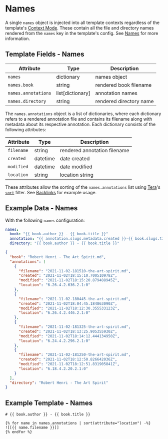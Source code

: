 # Names

A single `names` object is injected into all template contexts regardless of the template's
[Context Mode][context-modes]. These contain all the file and directory names rendered from the
`names` key in the template's config. See [Names][names] for more information.

## Template Fields - Names

| Attribute           | Type               | Description             |
| ------------------- | ------------------ | ----------------------- |
| `names`             | dictionary         | names object            |
| `names.book`        | string             | rendered book filename  |
| `names.annotations` | list\[dictionary\] | annotation names        |
| `names.directory`   | string             | rendered directory name |

The `names.annotations` object is a list of dictionaries, where each dictionary refers to a rendered
annotation file and contains its filename along with metadata about its respective annotation. Each
dictionary consists of the following attributes:

| Attribute  | Type     | Description                  |
| ---------- | -------- | ---------------------------- |
| `filename` | string   | rendered annotation filename |
| `created`  | datetime | date created                 |
| `modified` | datetime | date modified                |
| `location` | string   | location string              |

These attributes allow the sorting of the `names.annotations` list using [Tera][tera]'s
[`sort`][tera-sort] filter. See [Backlinks][backlinks] for example usage.

## Example Data - Names

With the following `names` configuration:

```yaml
names:
  book: "{{ book.author }} - {{ book.title }}"
  annotation: "{{ annotation.slugs.metadata.created }}-{{ book.slugs.title }}"
  directory: "{{ book.author }} - {{ book.title }}"
```

```json
{
  "book": "Robert Henri - The Art Spirit.md",
  "annotations": [
    {
      "filename": "2021-11-02-181510-the-art-spirit.md",
      "created": "2021-11-02T18:15:10.700510978Z",
      "modified": "2021-11-02T18:15:20.879488945Z",
      "location": "6.26.4.2.636.2.1:0"
    },
    {
      "filename": "2021-11-02-180445-the-art-spirit.md",
      "created": "2021-11-02T18:04:45.184863090Z",
      "modified": "2021-11-02T18:12:30.355533123Z",
      "location": "6.26.4.2.446.2.1:0"
    },
    {
      "filename": "2021-11-02-181325-the-art-spirit.md",
      "created": "2021-11-02T18:13:25.905355930Z",
      "modified": "2021-11-02T18:14:12.444134950Z",
      "location": "6.24.4.2.296.2.1:0"
    },
    {
      "filename": "2021-11-02-181250-the-art-spirit.md",
      "created": "2021-11-02T18:12:50.826642036Z",
      "modified": "2021-11-02T18:12:51.831905841Z",
      "location": "6.18.4.2.20.2.1:0"
    }
  ],
  "directory": "Robert Henri - The Art Spirit"
}
```

## Example Template - Names

```jinja2
# {{ book.author }} - {{ book.title }}

{% for name in names.annotations | sort(attribute="location") -%}
![[{{ name.filename }}]]
{% endfor %}
```

[context-modes]: /templates/configuration/context-modes.md
[backlinks]: /templates/backlinks.md
[names]: /templates/configuration/names.md
[tera]: https://tera.netlify.app/
[tera-sort]: https://tera.netlify.app/docs/#sort
